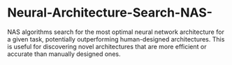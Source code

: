 # Neural-Architecture-Search-NAS-
NAS algorithms search for the most optimal neural network architecture for a given task, potentially outperforming human-designed architectures. This is useful for discovering novel architectures that are more efficient or accurate than manually designed ones.
